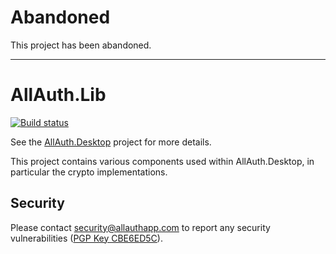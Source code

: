 # Abandoned

This project has been abandoned.

---

# AllAuth.Lib

[![Build status](https://ci.appveyor.com/api/projects/status/uv4ml96t6aji7rlh?svg=true)](https://ci.appveyor.com/project/MB/allauth-lib)


See the [AllAuth.Desktop](https://github.com/bowmark/allauth.desktop) project for
more details.

This project contains various components used within AllAuth.Desktop, in particular
the crypto implementations.

## Security

Please contact security@allauthapp.com to report any security vulnerabilities ([PGP Key CBE6ED5C](https://sks-keyservers.net/pks/lookup?op=get&search=0xEFB3FC7ACBE6ED5C)).
